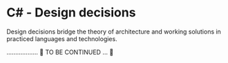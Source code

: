 # C# - Design decisions

Design decisions bridge the theory of architecture and working solutions in practiced languages and technologies.

.................. 🚧 TO BE CONTINUED ... 👷

